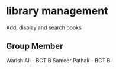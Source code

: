 # library management 
Add, display and search books


## Group Member

Warish Ali - BCT B
Sameer Pathak - BCT B
